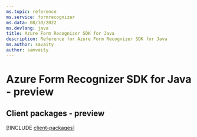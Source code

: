 ```yaml
---
ms.topic: reference
ms.service: formrecognizer
ms.data: 08/30/2022
ms.devlang: java
title: Azure Form Recognizer SDK for Java
description: Reference for Azure Form Recognizer SDK for Java
ms.author: savaity
author: samvaity
---
```

# Azure Form Recognizer SDK for Java - preview

## Client packages - preview
[!INCLUDE [client-packages](form-recognizer-client-index.md)]